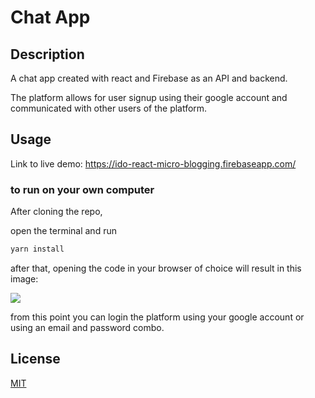 
# Chat App

## Description
A chat app created with react and Firebase as an API and backend.

The platform allows for user signup using their google account and communicated with other users of the platform.

## Usage

Link to live demo: https://ido-react-micro-blogging.firebaseapp.com/


### to run on your own computer

After cloning the repo, 

open the terminal and run
```bash
yarn install
```

after that, opening the code in your browser of choice will result in this image:

![](public/Twitter_clone_login.PNG)

from this point you can login the platform using your google account or using an email and password combo.



## License
[MIT](https://choosealicense.com/licenses/mit/)

